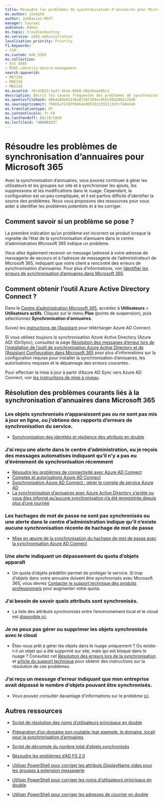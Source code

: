 ```yaml
---
title: Résoudre les problèmes de synchronisation d’annuaires pour Microsoft 365
ms.author: josephd
author: JoeDavies-MSFT
manager: laurawi
audience: Admin
ms.topic: troubleshooting
ms.service: o365-administration
localization_priority: Priority
f1.keywords:
- CSH
ms.custom: Adm_O365
ms.collection:
- Ent_O365
- M365-identity-device-management
search.appverid:
- MET150
- MOE150
- MBS150
ms.assetid: 79c43023-5a47-45ae-8068-d8a26eee6bc2
description: Décrit les causes fréquentes des problèmes de synchronisation d’annuaires dans Office 365 et fournit plusieurs méthodes de résolution.
ms.openlocfilehash: 80b4a88e91230a8736f209ecd65c58b2882c25d6
ms.sourcegitcommit: 79065e72c0799064e9055022393113dfcf40eb4b
ms.translationtype: HT
ms.contentlocale: fr-FR
ms.lasthandoff: 08/14/2020
ms.locfileid: "46690153"
---
```

# <a name="fixing-problems-with-directory-synchronization-for-microsoft-365"></a>Résoudre les problèmes de synchronisation d’annuaires pour Microsoft 365

Avec la synchronisation d’annuaires, vous pouvez continuer à gérer les utilisateurs et les groupes sur site et à synchroniser les ajouts, les suppressions et les modifications dans le nuage. Cependant, la configuration est un peu compliquée, et il est parfois difficile d’identifier la source des problèmes. Nous vous proposons des ressources pour vous aider à identifier les problèmes potentiels et à les corriger.
  
## <a name="how-do-i-know-if-something-is-wrong"></a>Comment savoir si un problème se pose ?

La première indication qu’un problème est incorrect se produit lorsque la vignette de l’état de la synchronisation d’annuaire dans le centre d’administration Microsoft 365 indique un problème.
  
Vous allez également recevoir un message (adressé à votre adresse de messagerie de secours et à l’adresse de messagerie de l’administrateur) de Microsoft 365, indiquant que votre client a rencontré des erreurs de synchronisation d’annuaires. Pour plus d’informations, voir [Identifier les erreurs de synchronisation d’annuaires dans Microsoft 365](identify-directory-synchronization-errors.md).
  
## <a name="how-do-i-get-azure-active-directory-connect-tool"></a>Comment obtenir l’outil Azure Active Directory Connect ?

Dans le [Centre d’administration Microsoft 365](https://admin.microsoft.com), accédez à **Utilisateurs** \> **Utilisateurs actifs**. Cliquez sur le menu **Plus** (points de suspension), puis sélectionnez **Synchronisation d’annuaires**. 
  
Suivez les [instructions de l’Assistant](set-up-directory-synchronization.md) pour télécharger Azure AD Connect. 
  
Si vous utilisez toujours la synchronisation Azure Active Directory (Azure AD) (DirSync), consultez la page [Résolution des messages d’erreur lors de l’installation de l’outil de synchronisation Azure Active Directory et de l’Assistant Configuration dans Microsoft 365](https://go.microsoft.com/fwlink/p/?LinkId=396717) pour plus d’informations sur la configuration requise pour installer la synchronisation d’annuaires, les autorisations requises et le dépannage des erreurs courantes. 
  
Pour effectuer la mise à jour à partir d’Azure AD Sync vers Azure AD Connect, voir [les instructions de mise à niveau](https://go.microsoft.com/fwlink/p/?LinkId=733240).
  
## <a name="resolving-common-causes-of-problems-with-directory-synchronization-in-microsoft-365"></a>Résolution des problèmes courants liés à la synchronisation d’annuaires dans Microsoft 365

### <a name="synchronized-objects-arent-appearing-or-updating-online-or-im-getting-synchronization-error-reports-from-the-service"></a>Les objets synchronisés n’apparaissent pas ou ne sont pas mis à jour en ligne, ou j’obtiens des rapports d’erreurs de synchronisation du service.

- [Synchronisation des identités et résilience des attributs en double](https://docs.microsoft.com/azure/active-directory/hybrid/how-to-connect-syncservice-duplicate-attribute-resiliency)

### <a name="i-have-an-alert-in-the-admin-center-or-am-receiving-automated-emails-that-there-hasnt-been-a-recent-synchronization-event"></a>J’ai reçu une alerte dans le centre d’administration, ou je reçois des messages automatisés indiquant qu’il n’y a pas eu d’événement de synchronisation récemment
- [Résoudre les problèmes de connectivité avec Azure AD Connect](https://docs.microsoft.com/azure/active-directory/hybrid/tshoot-connect-connectivity)
- [Comptes et autorisations Azure AD Connect](https://go.microsoft.com/fwlink/p/?LinkId=820598)
- [Synchronisation Azure AD Connect : gérer le compte de service Azure AD](https://docs.microsoft.com/azure/active-directory/hybrid/how-to-connect-azureadaccount)
- [La synchronisation d’annuaires avec Azure Active Directory s’arrête ou vous êtes informé qu’aucune synchronisation n’a été enregistrée depuis plus d’une journée](https://support.microsoft.com/help/2882421/directory-synchronization-to-azure-active-directory-stops-or-you-re-warned-that-sync-hasn-t-registered-in-more-than-a-day)

### <a name="password-hashes-arent-synchronizing-or-im-seeing-an-alert-in-the-admin-center-that-there-hasnt-been-a-recent-password-hash-synchronization"></a>Les hachages de mot de passe ne sont pas synchronisés ou une alerte dans le centre d’administration indique qu’il n’existe aucune synchronisation récente de hachage de mot de passe
- [Mise en œuvre de la synchronisation du hachage de mot de passe avec la synchronisation Azure AD Connect](https://docs.microsoft.com/azure/active-directory/hybrid/how-to-connect-password-hash-synchronization)

### <a name="im-seeing-an-alert-that-object-quota-exceeded"></a>Une alerte indiquant un dépassement du quota d’objets apparaît
- Un quota d’objets prédéfini permet de protéger le service. Si trop d’objets dans votre annuaire doivent être synchronisés avec Microsoft 365, vous devrez [Contacter le support technique des produits professionnels](https://support.office.com/article/32a17ca7-6fa0-4870-8a8d-e25ba4ccfd4b) pour augmenter votre quota.

### <a name="i-need-to-know-which-attributes-are-synchronized"></a>J’ai besoin de savoir quels attributs sont synchronisés.
- La liste des attributs synchronisés entre l’environnement local et le cloud est [disponible ici](https://go.microsoft.com/fwlink/p/?LinkId=396719).

### <a name="i-cant-manage-or-remove-objects-that-were-synchronized-to-the-cloud"></a>Je ne peux pas gérer ou supprimer les objets synchronisés avec le cloud
- Êtes-vous prêt à gérer les objets dans le nuage uniquement ? Ou existe-t-il un objet qui a été supprimé sur site, mais qui est bloqué dans le nuage ? Consultez cet [Résolution des erreurs lors de la synchronisation](https://go.microsoft.com/fwlink/p/?linkid=842044) et [article du support technique](https://go.microsoft.com/fwlink/p/?LinkId=396720) pour obtenir des instructions sur la résolution de ces problèmes.

### <a name="i-got-an-error-message-that-my-company-has-exceeded-the-number-of-objects-that-can-be-synchronized"></a>J’ai reçu un message d’erreur indiquant que mon entreprise avait dépassé le nombre d’objets pouvant être synchronisés.
- Vous pouvez consulter davantage d’informations sur le problème [ici](https://go.microsoft.com/fwlink/p/?LinkId=396721).
   
## <a name="other-resources"></a>Autres ressources

- [Script de résolution des noms d’utilisateurs principaux en double](https://go.microsoft.com/fwlink/p/?LinkId=396725)
    
- [Préparation d’un domaine non routable (par exemple, le domaine .local) pour la synchronisation d’annuaires](prepare-a-non-routable-domain-for-directory-synchronization.md)
    
- [Script de décompte du nombre total d’objets synchronisés](https://go.microsoft.com/fwlink/p/?LinkId=396726)
    
- [Résoudre les problèmes d’AD FS 2.0](https://go.microsoft.com/fwlink/p/?LinkId=396727)
    
- [Utiliser PowerShell pour corriger les attributs DisplayName vides pour les groupes à extension messagerie](https://go.microsoft.com/fwlink/p/?LinkId=396728)
    
- [Utiliser PowerShell pour corriger les noms d’utilisateurs principaux en double](https://go.microsoft.com/fwlink/p/?LinkId=396730)
    
- [Utiliser PowerShell pour corriger les adresses de courrier en double](https://go.microsoft.com/fwlink/p/?LinkId=396731)
    
